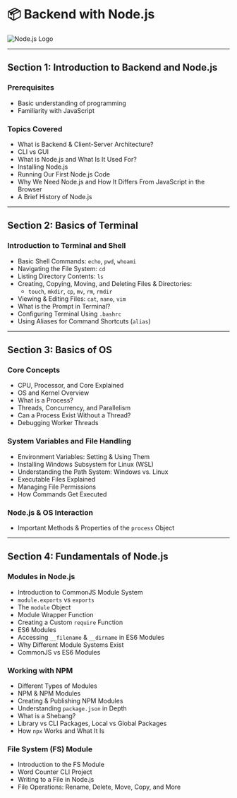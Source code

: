 # 📦 Backend with Node.js  
![Node.js Logo](https://nodejs.org/static/images/logo.svg)

---

## **Section 1: Introduction to Backend and Node.js**  

### **Prerequisites**  
- Basic understanding of programming  
- Familiarity with JavaScript  

### **Topics Covered**  
- What is Backend & Client-Server Architecture?  
- CLI vs GUI  
- What is Node.js and What Is It Used For?  
- Installing Node.js  
- Running Our First Node.js Code  
- Why We Need Node.js and How It Differs From JavaScript in the Browser  
- A Brief History of Node.js  

---

## **Section 2: Basics of Terminal**  

### **Introduction to Terminal and Shell**  
- Basic Shell Commands: `echo`, `pwd`, `whoami`  
- Navigating the File System: `cd`  
- Listing Directory Contents: `ls`  
- Creating, Copying, Moving, and Deleting Files & Directories:  
  - `touch`, `mkdir`, `cp`, `mv`, `rm`, `rmdir`  
- Viewing & Editing Files: `cat`, `nano`, `vim`  
- What is the Prompt in Terminal?  
- Configuring Terminal Using `.bashrc`  
- Using Aliases for Command Shortcuts (`alias`)  

---

## **Section 3: Basics of OS**  

### **Core Concepts**  
- CPU, Processor, and Core Explained  
- OS and Kernel Overview  
- What is a Process?  
- Threads, Concurrency, and Parallelism  
- Can a Process Exist Without a Thread?  
- Debugging Worker Threads  

### **System Variables and File Handling**  
- Environment Variables: Setting & Using Them  
- Installing Windows Subsystem for Linux (WSL)  
- Understanding the Path System: Windows vs. Linux  
- Executable Files Explained  
- Managing File Permissions  
- How Commands Get Executed  

### **Node.js & OS Interaction**  
- Important Methods & Properties of the `process` Object  

---

## **Section 4: Fundamentals of Node.js**  

### **Modules in Node.js**  
- Introduction to CommonJS Module System  
- `module.exports` vs `exports`  
- The `module` Object  
- Module Wrapper Function  
- Creating a Custom `require` Function  
- ES6 Modules  
- Accessing `__filename` & `__dirname` in ES6 Modules  
- Why Different Module Systems Exist  
- CommonJS vs ES6 Modules  

### **Working with NPM**  
- Different Types of Modules  
- NPM & NPM Modules  
- Creating & Publishing NPM Modules  
- Understanding `package.json` in Depth  
- What is a Shebang?  
- Library vs CLI Packages, Local vs Global Packages  
- How `npx` Works and What It Is  

### **File System (FS) Module**  
- Introduction to the FS Module  
- Word Counter CLI Project  
- Writing to a File in Node.js  
- File Operations: Rename, Delete, Move, Copy, and More  


